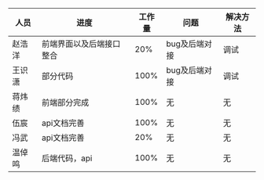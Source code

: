 | 人员   | 进度                     | 工作量 | 问题          | 解决方法 |
| ------ | ------------------------ | ------ | ------------- | -------- |
| 赵浩洋 | 前端界面以及后端接口整合 | 20%    | bug及后端对接 | 调试     |
| 王识潇 | 部分代码                 | 100%   | bug及后端对接 | 调试     |
| 蒋炜绩 | 前端部分完成             | 100%   | 无            | 无       |
| 伍宸   | api文档完善              | 100%   | 无            | 无       |
| 冯武   | api文档完善              | 20%    | 无            | 无       |
| 温倬鸣 | 后端代码，api            | 100%   | 无            | 无       |

